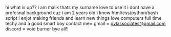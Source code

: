 hi what is up?? i am malik thats my surname love to use it
i dont have a profesnal background cuz i am 2 years old i know html/css/python/bash script 
i enjot making friends and learn new things
love computers full time techy
and a good smart boy
contact me=
gmail = gvlassociates@gmail.com
discord = void burner
bye all!!
